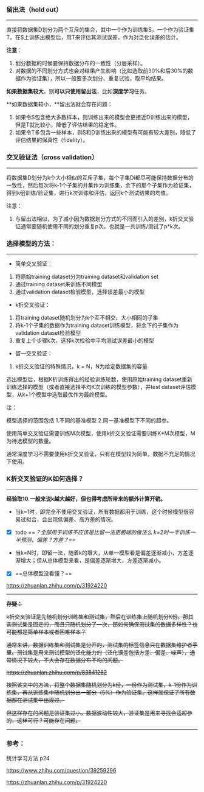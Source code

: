 ### 留出法（hold out）
------
直接将数据集D划分为两个互斥的集合，其中一个作为训练集S，一个作为验证集T。在S上训练出模型后，用T来评估其测试误差，作为对泛化误差的估计。

**注意**：

1. 划分数据的时候要保持数据分布的一致性（分层采样）。
2. 对数据的不同划分方式也会对结果产生影响（比如选取前30%和后30%的数据作为验证集），所以一般要多次划分、重复试验，取平均结果。

**如果数据集较大**，则**可以只使用留出法**，比如**深度学习**任务。

**如果数据集较小，**留出法就会存在问题：

1. 如果令S包含绝大多数样本，则训练出来的模型会更接近D训练出来的模型，但是T就比较小，降低了评估结果的稳定性。
2. 如果令T多包含一些样本，则S和D训练出来的模型有可能有较大差别，降低了评估结果的保真性（fidelity）。

### 交叉验证法（cross validation）
------
将数据集D划分为k个大小相似的互斥子集，每个子集Di都尽可能保持数据分布的一致性，然后每次将k-1个子集的并集作为训练集，余下的那个子集作为验证集，得到k组训练/验证集，进行k次训练和评估，返回k个测试结果的均值。

注意：

1. 与留出法相似，为了减小因为数据划分方式的不同而引入的差别，k折交叉验证通常要随机使用不同的划分重复p次，也就是一共训练/测试了p*k次。

### 选择模型的方法：
------
- 简单交叉验证：

1. 将原始training dataset分为training dataset和validation set
2. 通过training dataset来训练不同模型
3. 通过validation dataset检验模型，选择误差最小的模型

- k折交叉验证：

1. 将training dataset随机划分为k个互不相交、大小相同的子集
2. 将k-1个子集的数据作为training dataset训练模型，将余下的子集作为validation dataset检验模型
3. 重复上个步骤k次，选择k次检验中平均测试误差最小的模型

- 留一交叉验证：

1. k折交叉验证的特殊情况，k = N，N为给定数据集的容量

选出模型后，根据K折训练得出的经验训练轮数，使用原始training dataset重新训练选择的模型（或者直接选择平均K次训练的模型参数），并test dataset评估模型，从k+1个模型中选取最优作为最终模型。

注：

模型选择的范围包括 1.不同的基准模型 2.同一基准模型下不同的超参。

使用简单交叉验证需要训练M次模型，使用k折交叉验证需要训练K*M次模型，M为待选模型的数量。

通常深度学习不需要使用k折交叉验证，只有在模型较为简单，数据不充足的情况下使用。

### K折交叉验证的K如何选择？

------

**经验取10.一般来说k越大越好，但也得考虑所带来的额外计算开销。**

- 当k=1时，即完全不使用交叉验证，所有数据都用于训练，这个时候模型很容易过拟合，会出现低偏差、高方差的情况。

- [x] todo ==*？全部用于训练不应该是比留一法更极端的做法么 k=2时一半训练一半预测，偏差？方差？*== 

- 当k=N时，即留一法，随着k的增大，从单一模型看是偏差逐渐减小，方差逐渐增大；但从总体模型来看，是偏差逐渐增大，方差逐渐减小。

- [x] ==总体模型没看懂？==

https://zhuanlan.zhihu.com/p/31924220

------

~~**存疑：**~~

~~k折交叉验证是先随机划分训练集和测试集，然后在训练集上随机划分K份。那其实测试集是固定的，而且只随机划分了一次，那如何确保测试集的数据多样性？也可能都是简单样本或者困难样本？~~

~~通常来讲，数据训练集和测试集是分开的，测试集的标签信息只在数据集维护者手里。测试集是用来测试模型的泛化能力的（泛化误差包括方差、偏差、噪声），通常情况下较大，不大会存在数据分布不均的问题。~~

~~https://zhuanlan.zhihu.com/p/83841282~~

~~按照该文中的方法，将整个数据集随机划分为k份，一份作为测试集，k-1份作为训练集，再从训练集中随机划分出一部分（5%）作为验证集。这样就保证了所有数据都在测试集中出现过。~~

~~但这样存在的问题是验证集过小，数据波动性较大，验证集是用来寻找合适超参的，这样可行？可能存在问题。~~

------

### 参考：

统计学习方法 p24

https://www.zhihu.com/question/39259296

https://zhuanlan.zhihu.com/p/31924220

